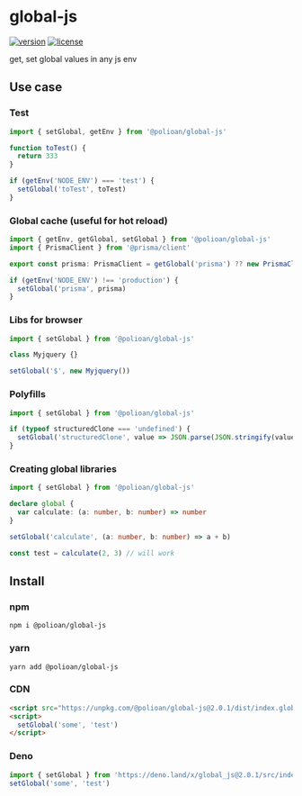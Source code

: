 # global-js
[![version](https://img.shields.io/npm/v/@polioan/global-js.svg)](https://www.npmjs.com/package/@polioan/global-js)
[![license](https://img.shields.io/github/license/polioan/global-js)](https://opensource.org/licenses/MIT)

get, set global values in any js env

## Use case

### Test

```ts
import { setGlobal, getEnv } from '@polioan/global-js'

function toTest() {
  return 333
}

if (getEnv('NODE_ENV') === 'test') {
  setGlobal('toTest', toTest)
}
```

### Global cache (useful for hot reload)

```ts
import { getEnv, getGlobal, setGlobal } from '@polioan/global-js'
import { PrismaClient } from '@prisma/client'

export const prisma: PrismaClient = getGlobal('prisma') ?? new PrismaClient({})

if (getEnv('NODE_ENV') !== 'production') {
  setGlobal('prisma', prisma)
}
```

### Libs for browser

```ts
import { setGlobal } from '@polioan/global-js'

class Myjquery {}

setGlobal('$', new Myjquery())
```

### Polyfills

```ts
import { setGlobal } from '@polioan/global-js'

if (typeof structuredClone === 'undefined') {
  setGlobal('structuredClone', value => JSON.parse(JSON.stringify(value)))
}
```

### Creating global libraries

```ts
import { setGlobal } from '@polioan/global-js'

declare global {
  var calculate: (a: number, b: number) => number
}

setGlobal('calculate', (a: number, b: number) => a + b)

const test = calculate(2, 3) // will work
```

## Install

### npm

```shell
npm i @polioan/global-js
```

### yarn

```shell
yarn add @polioan/global-js
```

### CDN

```html
<script src="https://unpkg.com/@polioan/global-js@2.0.1/dist/index.global.js"></script>
<script>
  setGlobal('some', 'test')
</script>
```

### Deno

```ts
import { setGlobal } from 'https://deno.land/x/global_js@2.0.1/src/index.ts'
setGlobal('some', 'test')
```
